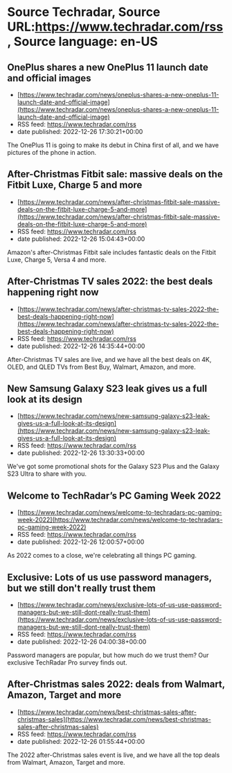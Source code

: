# Source Techradar, Source URL:https://www.techradar.com/rss, Source language: en-US

## OnePlus shares a new OnePlus 11 launch date and official images
 - [https://www.techradar.com/news/oneplus-shares-a-new-oneplus-11-launch-date-and-official-image](https://www.techradar.com/news/oneplus-shares-a-new-oneplus-11-launch-date-and-official-image)
 - RSS feed: https://www.techradar.com/rss
 - date published: 2022-12-26 17:30:21+00:00

The OnePlus 11 is going to make its debut in China first of all, and we have pictures of the phone in action.

## After-Christmas Fitbit sale: massive deals on the Fitbit Luxe, Charge 5 and more
 - [https://www.techradar.com/news/after-christmas-fitbit-sale-massive-deals-on-the-fitbit-luxe-charge-5-and-more](https://www.techradar.com/news/after-christmas-fitbit-sale-massive-deals-on-the-fitbit-luxe-charge-5-and-more)
 - RSS feed: https://www.techradar.com/rss
 - date published: 2022-12-26 15:04:43+00:00

Amazon's after-Christmas Fitbit sale includes fantastic deals on the Fitbit Luxe, Charge 5, Versa 4 and more.

## After-Christmas TV sales 2022: the best deals happening right now
 - [https://www.techradar.com/news/after-christmas-tv-sales-2022-the-best-deals-happening-right-now](https://www.techradar.com/news/after-christmas-tv-sales-2022-the-best-deals-happening-right-now)
 - RSS feed: https://www.techradar.com/rss
 - date published: 2022-12-26 14:35:44+00:00

After-Christmas TV sales are live, and we have all the best deals on 4K, OLED, and QLED TVs from Best Buy, Walmart, Amazon, and more.

## New Samsung Galaxy S23 leak gives us a full look at its design
 - [https://www.techradar.com/news/new-samsung-galaxy-s23-leak-gives-us-a-full-look-at-its-design](https://www.techradar.com/news/new-samsung-galaxy-s23-leak-gives-us-a-full-look-at-its-design)
 - RSS feed: https://www.techradar.com/rss
 - date published: 2022-12-26 13:30:33+00:00

We've got some promotional shots for the Galaxy S23 Plus and the Galaxy S23 Ultra to share with you.

## Welcome to TechRadar’s PC Gaming Week 2022
 - [https://www.techradar.com/news/welcome-to-techradars-pc-gaming-week-2022](https://www.techradar.com/news/welcome-to-techradars-pc-gaming-week-2022)
 - RSS feed: https://www.techradar.com/rss
 - date published: 2022-12-26 12:00:57+00:00

As 2022 comes to a close, we're celebrating all things PC gaming.

## Exclusive: Lots of us use password managers, but we still don't really trust them
 - [https://www.techradar.com/news/exclusive-lots-of-us-use-password-managers-but-we-still-dont-really-trust-them](https://www.techradar.com/news/exclusive-lots-of-us-use-password-managers-but-we-still-dont-really-trust-them)
 - RSS feed: https://www.techradar.com/rss
 - date published: 2022-12-26 04:00:38+00:00

Password managers are popular, but how much do we trust them? Our exclusive TechRadar Pro survey finds out.

## After-Christmas sales 2022: deals from Walmart, Amazon, Target and more
 - [https://www.techradar.com/news/best-christmas-sales-after-christmas-sales](https://www.techradar.com/news/best-christmas-sales-after-christmas-sales)
 - RSS feed: https://www.techradar.com/rss
 - date published: 2022-12-26 01:55:44+00:00

The 2022 after-Christmas sales event is live, and we have all the top deals from Walmart, Amazon, Target and more.
